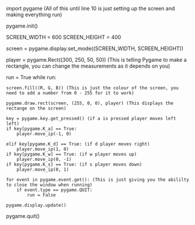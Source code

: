 import pygame (All of this until line 10 is just setting up the screen and making everything run)

pygame.init()

SCREEN_WIDTH = 600
SCREEN_HEIGHT = 400

screen = pygame.display.set_mode((SCREEN_WIDTH, SCREEN_HEIGHT))

player = pygame.Rect((300, 250, 50, 50)) (This is telling Pygame to make a rectangle, you can change the measurements as it depends on you)

run = True
while run:

    screen.fill((R, G, B)) (This is just the colour of the screen, you need to add a number from 0 - 255 for it to work)

    pygame.draw.rect(screen, (255, 0, 0), player) (This displays the rectange on the screen)
        
    key = pygame.key.get_pressed() (if a is pressed player moves left left)
    if key[pygame.K_a] == True:
        player.move_ip(-1, 0)
        
    elif key[pygame.K_d] == True: (if d player moves right)
        player.move_ip(1, 0) 
    if key[pygame.K_w] == True: (if w player moves up)
        player.move_ip(0, -1)
    if key[pygame.K_s] == True: (if s player moves down)
        player.move_ip(0, 1)

    for event in pygame.event.get(): (This is just giving you the abililty to close the window when running)
        if event.type == pygame.QUIT:
            run = False

    pygame.display.update()

pygame.quit()
